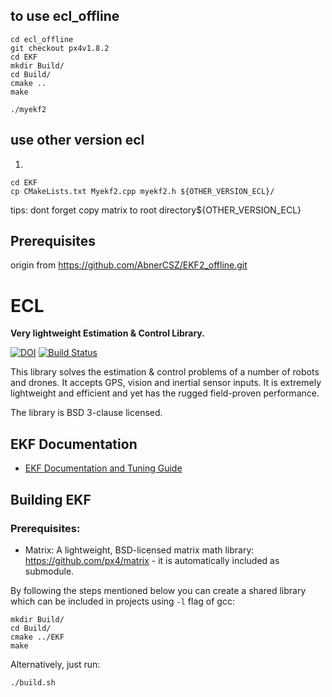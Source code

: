 ## to use ecl_offline
```
cd ecl_offline
git checkout px4v1.8.2
cd EKF
mkdir Build/
cd Build/
cmake ..
make

./myekf2

```
## use other version ecl
1.
```
cd EKF
cp CMakeLists.txt Myekf2.cpp myekf2.h ${OTHER_VERSION_ECL}/

```
tips:
 dont forget copy matrix to root directory${OTHER_VERSION_ECL}

## Prerequisites
origin from https://github.com/AbnerCSZ/EKF2_offline.git



# ECL

**Very lightweight Estimation & Control Library.**

[![DOI](https://zenodo.org/badge/22634/PX4/ecl.svg)](https://zenodo.org/badge/latestdoi/22634/PX4/ecl) [![Build Status](http://ci.px4.io:8080/buildStatus/icon?job=ecl/master)](http://ci.px4.io:8080/blue/organizations/jenkins/ecl/activity)

This library solves the estimation & control problems of a number of robots and drones. It accepts GPS, vision and inertial sensor inputs. It is extremely lightweight and efficient and yet has the rugged field-proven performance.

The library is BSD 3-clause licensed.



## EKF Documentation

  * [EKF Documentation and Tuning Guide](https://dev.px4.io/en/tutorials/tuning_the_ecl_ekf.html)

## Building EKF

### Prerequisites:

  * Matrix: A lightweight, BSD-licensed matrix math library: https://github.com/px4/matrix - it is automatically included as submodule.


By following the steps mentioned below you can create a shared library which can be included in projects using `-l` flag of gcc:

```
mkdir Build/
cd Build/
cmake ../EKF
make
```

Alternatively, just run:

```
./build.sh
```
